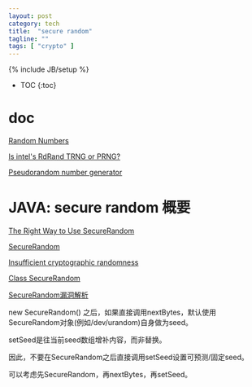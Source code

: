 ```yaml
---
layout: post
category: tech
title:  "secure random"
tagline: ""
tags: [ "crypto" ] 
---
```

{% include JB/setup %}

* TOC
{:toc}

# doc

[Random Numbers](https://wiki.openssl.org/index.php/Random_Numbers)

[Is intel's RdRand TRNG or PRNG?](https://stackoverflow.com/questions/27653736/is-intels-rdrand-trng-or-prng)

[Pseudorandom number generator](https://en.wikipedia.org/wiki/Pseudorandom_number_generator)

# JAVA: secure random 概要 

[The Right Way to Use SecureRandom](https://tersesystems.com/blog/2015/12/17/the-right-way-to-use-securerandom/)

[SecureRandom](https://developer.android.com/reference/java/security/SecureRandom.html)

[Insufficient cryptographic randomness](https://www.computest.nl/advisories/CT-2019-0704_spring-security.txt)

[Class SecureRandom](https://docs.oracle.com/javase/7/docs/api/java/security/SecureRandom.html)

[SecureRandom漏洞解析](http://www.droidsec.cn/securerandom%E6%BC%8F%E6%B4%9E%E8%A7%A3%E6%9E%90/)

new SecureRandom() 之后，如果直接调用nextBytes，默认使用SecureRandom对象(例如/dev/urandom)自身做为seed。

setSeed是往当前seed数组增补内容，而非替换。

因此，不要在SecureRandom之后直接调用setSeed设置可预测/固定seed。

可以考虑先SecureRandom，再nextBytes，再setSeed。

